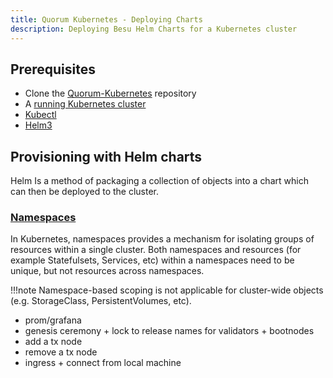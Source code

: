 ```yaml
---
title: Quorum Kubernetes - Deploying Charts
description: Deploying Besu Helm Charts for a Kubernetes cluster
---
```



## Prerequisites

* Clone the [Quorum-Kubernetes](https://github.com/ConsenSys/quorum-kubernetes) repository
* A [running Kubernetes cluster](./Create-Cluster.md)
* [Kubectl](https://kubernetes.io/docs/tasks/tools/)
* [Helm3](https://helm.sh/docs/intro/install/)

## Provisioning with Helm charts

Helm Is a method of packaging a collection of objects into a chart which can then be deployed to the cluster. 

### [Namespaces](https://kubernetes.io/docs/concepts/overview/working-with-objects/namespaces/)

In Kubernetes, namespaces provides a mechanism for isolating groups of resources within a single cluster. Both
namespaces and resources (for example Statefulsets, Services, etc) within a namespaces need to be unique, but not
resources across namespaces.

!!!note
    Namespace-based scoping is not applicable for cluster-wide objects (e.g. StorageClass, PersistentVolumes, etc).


- prom/grafana
- genesis ceremony + lock to release names for validators + bootnodes
- add a tx node
- remove a tx node
- ingress + connect from local machine